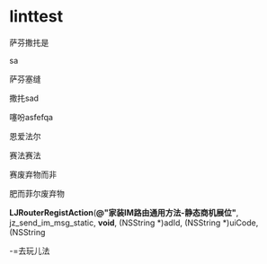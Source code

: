 # linttest

萨芬撒扥是

sa

萨芬塞缝

撒扥sad

噻吩asfefqa

恩爱法尔

赛法赛法

赛废弃物而非

肥而菲尔废弃物

  **LJRouterRegistAction**(**@"家装IM路由通用方法-静态商机展位"**, jz_send_im_msg_static, **void**, (NSString *)adId, (NSString *)uiCode, (NSString

-=去玩儿法
